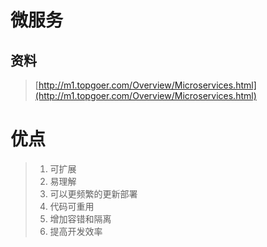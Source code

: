# 微服务

## 资料

> [http://m1.topgoer.com/Overview/Microservices.html](http://m1.topgoer.com/Overview/Microservices.html)

# 优点

> 1. 可扩展
> 2. 易理解
> 3. 可以更频繁的更新部署
> 4. 代码可重用
> 5. 增加容错和隔离
> 6. 提高开发效率



